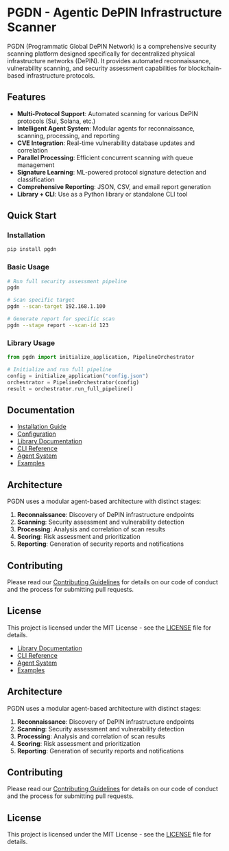 # PGDN - Agentic DePIN Infrastructure Scanner

PGDN (Programmatic Global DePIN Network) is a comprehensive security scanning platform designed specifically for decentralized physical infrastructure networks (DePIN). It provides automated reconnaissance, vulnerability scanning, and security assessment capabilities for blockchain-based infrastructure protocols.

## Features

- **Multi-Protocol Support**: Automated scanning for various DePIN protocols (Sui, Solana, etc.)
- **Intelligent Agent System**: Modular agents for reconnaissance, scanning, processing, and reporting
- **CVE Integration**: Real-time vulnerability database updates and correlation
- **Parallel Processing**: Efficient concurrent scanning with queue management
- **Signature Learning**: ML-powered protocol signature detection and classification
- **Comprehensive Reporting**: JSON, CSV, and email report generation
- **Library + CLI**: Use as a Python library or standalone CLI tool

## Quick Start

### Installation

```bash
pip install pgdn
```

### Basic Usage

```bash
# Run full security assessment pipeline
pgdn

# Scan specific target
pgdn --scan-target 192.168.1.100

# Generate report for specific scan
pgdn --stage report --scan-id 123
```

### Library Usage

```python
from pgdn import initialize_application, PipelineOrchestrator

# Initialize and run full pipeline
config = initialize_application("config.json")
orchestrator = PipelineOrchestrator(config)
result = orchestrator.run_full_pipeline()
```

## Documentation

- [Installation Guide](docs/installation.md)
- [Configuration](docs/configuration.md)
- [Library Documentation](docs/library.md)
- [CLI Reference](docs/cli.md)
- [Agent System](docs/agents.md)
- [Examples](examples/)

## Architecture

PGDN uses a modular agent-based architecture with distinct stages:

1. **Reconnaissance**: Discovery of DePIN infrastructure endpoints
2. **Scanning**: Security assessment and vulnerability detection
3. **Processing**: Analysis and correlation of scan results
4. **Scoring**: Risk assessment and prioritization
5. **Reporting**: Generation of security reports and notifications

## Contributing

Please read our [Contributing Guidelines](CONTRIBUTING.md) for details on our code of conduct and the process for submitting pull requests.

## License

This project is licensed under the MIT License - see the [LICENSE](LICENSE) file for details.
- [Library Documentation](docs/library.md)
- [CLI Reference](docs/cli.md)
- [Agent System](docs/agents.md)
- [Examples](examples/)

## Architecture

PGDN uses a modular agent-based architecture with distinct stages:

1. **Reconnaissance**: Discovery of DePIN infrastructure endpoints
2. **Scanning**: Security assessment and vulnerability detection
3. **Processing**: Analysis and correlation of scan results
4. **Scoring**: Risk assessment and prioritization
5. **Reporting**: Generation of security reports and notifications

## Contributing

Please read our [Contributing Guidelines](CONTRIBUTING.md) for details on our code of conduct and the process for submitting pull requests.

## License

This project is licensed under the MIT License - see the [LICENSE](LICENSE) file for details.
